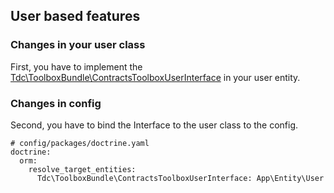 ## User based features

### Changes in your user class
First, you have to implement the [Tdc\ToolboxBundle\ContractsToolboxUserInterface](../src/Contracts/ToolboxUserInterface.php) in your user entity.

### Changes in config
Second, you have to bind the Interface to the user class to the config.

```
# config/packages/doctrine.yaml
doctrine:
  orm:
    resolve_target_entities:
      Tdc\ToolboxBundle\ContractsToolboxUserInterface: App\Entity\User
``` 
